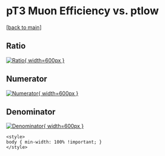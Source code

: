 # pT3 Muon Efficiency vs. ptlow

[[back to main](./)]



## Ratio

[![Ratio](../mtv/var/pT3_13_eff_ptlow.png){ width=600px }](../mtv/var/pT3_13_eff_ptlow.pdf)

## Numerator

[![Numerator](../mtv/num/pT3_13_eff_ptlow_num.png){ width=600px }](../mtv/num/pT3_13_eff_ptlow_num.pdf)

## Denominator

[![Denominator](../mtv/den/pT3_13_eff_ptlow_den.png){ width=600px }](../mtv/den/pT3_13_eff_ptlow_den.pdf)


``` {=html}
<style>
body { min-width: 100% !important; }
</style>
```
